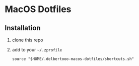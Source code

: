 # MacOS Dotfiles


## Installation

1.  clone this repo
2.  add to your `~/.zprofile`

    ```
    source "$HOME/.delbertooo-macos-dotfiles/shortcuts.sh"
    ```

